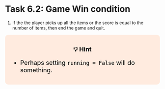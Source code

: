 # Task 6.2: Game Win condition

1. If the the player picks up all the items or the score is equal to the number of items, then end the game and quit.

<div style="font-size: 20px; background-color: #ffebdf; color: black; padding: 15px; border-radius:10px;">
    <p style="text-align: center;"><b>💡 Hint</b><p>
    <ul style="width: 100%;">  
        <li>Perhaps setting <code>running = False</code> will do something.</li>
    </ul>
</div>


